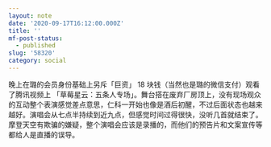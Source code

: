 ```yaml
---
layout: note
date: '2020-09-17T16:12:00.000Z'
title: ''
mf-post-status:
  - published
slug: '58320'
category: social
---
```

晚上在璐的会员身份基础上另斥「巨资」 18 块钱（当然也是璐的微信支付）观看了腾讯视频上 「草莓星云：五条人专场」。舞台搭在废弃厂房顶上，没有现场观众的互动整个表演感觉差点意思，仁科一开始也像是酒后初醒，不过后面状态也越来越好。演唱会从七点半持续到近九点，但感觉时间过得很快，没听几首就结束了。摩登天空有欺骗的嫌疑，整个演唱会应该是录播的，而他们的预告片和文案宣传等都给人是直播的误导。
